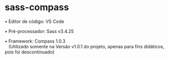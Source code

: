 # sass-compass



• Editor de código: VS Code

• Pré-processador: Sass v3.4.25

• Framework: Compass 1.0.3<br>
&nbsp;&nbsp;  (Utilizado somente na Versão v1.0.1 do projeto, apenas para fins didáticos, pois foi descontinuado)

